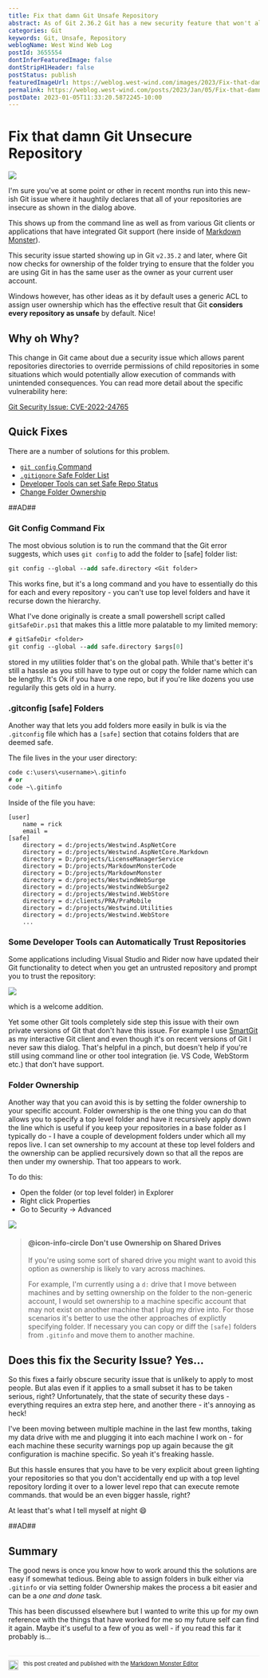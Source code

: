 ```yaml
---
title: Fix that damn Git Unsafe Repository
abstract: As of Git 2.36.2 Git has a new security feature that won't allow running Git commands until the folder the repository lives in is 'trusted'. This can be annoying, but it's relatively easy to fix. In this post I look at what causes the issue and show a number of ways that you can use to trust the repository to get on with life...
categories: Git
keywords: Git, Unsafe, Repository
weblogName: West Wind Web Log
postId: 3655554
dontInferFeaturedImage: false
dontStripH1Header: false
postStatus: publish
featuredImageUrl: https://weblog.west-wind.com/images/2023/Fix-that-damn-Git-Unsecure-Repository/GitSafeRepositoryError.png
permalink: https://weblog.west-wind.com/posts/2023/Jan/05/Fix-that-damn-Git-Unsafe-Repository
postDate: 2023-01-05T11:33:20.5872245-10:00
---
```

# Fix that damn Git Unsecure Repository

![](GitSafeRepoErrorBanner.png)

I'm sure you've at some point or other in recent months run into this new-ish Git issue where it haughtily declares that all of your repositories are insecure as shown in the dialog above.

This shows up from the command line as well as from various Git clients or applications that have integrated Git support (here inside of [Markdown Monster](https://markdownmonster.west-wind.com)).

This security issue started showing up in Git `v2.35.2` and later, where Git now checks for ownership of the folder trying to ensure that the folder you are using Git in has the same user as the owner as your current user account.

Windows however, has other ideas as it by default uses a generic ACL to assign user ownership which has the effective result that Git **considers every repository as unsafe** by default. Nice!


## Why oh Why?
This change in Git came about due a security issue which allows parent repositories directories to override permissions of child repositories in some situations which would potentially allow execution of commands with unintended consequences. You can read more detail about the specific vulnerability here:

[Git Security Issue: CVE-2022-24765](https://github.blog/2022-04-12-git-security-vulnerability-announced/#cve-2022-24765)

## Quick Fixes
There are a number of solutions for this problem.

* [`git config` Command](#git-config-command-fix)
* [`.gitignore` Safe Folder List](#gitconfig-safe-folders)
* [Developer Tools can set Safe Repo Status](#some-developer-tools-can-automatically-trust-repositories)
* [Change Folder Ownership](#folder-ownership)

##AD##

### Git Config Command Fix
The most obvious solution is to run the command that the Git error suggests, which uses `git config` to add the folder to [safe] folder list:

```ps
git config --global --add safe.directory <Git folder>
```

This works fine, but it's a long command and you have to essentially do this for each and every repository - you can't use top level folders and have it recurse down the hierarchy.


What I've done originally is create a small powershell script called `gitSafeDir.ps1` that makes this a little more palatable to my limited memory:

```ps
# gitSafeDir <folder>
git config --global --add safe.directory $args[0]
```

stored in my utilities folder that's on the global path. While that's better it's still a hassle as you still have to type out or copy the folder name which can be lengthy. It's Ok if you have a one repo, but if you're like dozens you use regularily this gets old in a hurry.

### .gitconfig [safe] Folders
Another way that lets you add folders more easily in bulk is via the `.gitconfig` file which has a `[safe]` section that cotains folders that are deemed safe.

The file lives in the your user directory:

```ps
code c:\users\<username>\.gitinfo
# or
code ~\.gitinfo
```

Inside of the file you have:

```text
[user]
	name = rick
	email = 
[safe]
	directory = d:/projects/Westwind.AspNetCore
	directory = d:/projects/Westwind.AspNetCore.Markdown
	directory = D:/projects/LicenseManagerService
	directory = D:/projects/MarkdownMonsterCode
	directory = D:/projects/MarkdownMonster
	directory = d:/projects/WestwindWebSurge
	directory = d:/projects/WestwindWebSurge2
	directory = d:/projects/Westwind.WebStore
	directory = d:/clients/PRA/PraMobile
	directory = d:/projects/Westwind.Utilities
	directory = d:/projects/Westwind.WebStore
	...
```

### Some Developer Tools can Automatically Trust Repositories
Some applications including Visual Studio and Rider now have updated their Git functionality to detect when you get an untrusted repository and prompt you to trust the repository:

![](VisualStudioTrust.png)

which is a welcome addition.

Yet some other Git tools completely side step this issue with their own private versions of Git that don't have this issue. For example I use [SmartGit](https://www.syntevo.com/smartgit/) as my interactive Git client and even though it's on recent versions of Git I never saw this dialog. That's helpful in a pinch, but doesn't help if you're still using command line or other tool integration (ie. VS Code, WebStorm etc.) that don't have support.



### Folder Ownership
Another way that you can avoid this is by setting the folder ownership to your specific account. Folder ownership is the one thing you can do that allows you to specify a top level folder and have it recursively apply down the line which is useful if you keep your repositories in a base folder as I typically do - I have a couple of development folders under which all my repos live. I can set ownership to my account at these top level folders and the ownership can be applied recursively down so that all the repos are then under my ownership. That too appears to work.

To do this:

* Open the folder (or top level folder) in Explorer
* Right click Properties
* Go to Security -> Advanced


![](ChangeOwnership.png)

> #### @icon-info-circle Don't use Ownership on Shared Drives
> If you're using some sort of shared drive you might want to avoid this option as ownership is likely to vary across machines. 
> 
> For example, I'm currently using a `d:` drive that I move between machines and by setting ownership on the folder to the non-generic account, I would set ownership to a machine specific account that may not exist on another machine that I plug my drive into. For those scenarios it's better to use the other approaches of explictly specifying folder. If necessary you can copy or diff the `[safe]` folders from `.gitinfo` and move them to another machine.

## Does this fix the Security Issue? Yes...
So this fixes a fairly obscure security issue that is unlikely to apply to most people. But alas even if it applies to a small subset it has to be taken serious, right? Unfortunately, that the state of security these days - everything requires an extra step here, and another there - it's annoying as heck! 

I've been moving between multiple machine in the last few months, taking my data drive with me and plugging it into each machine I work on - for each machine these security warnings pop up again because the git configuration is machine specific. So yeah it's freaking hassle.

But this hassle ensures that you have to be very explicit about green lighting your repositories so that you don't accidentally end up with a top level repository lording it over to a lower level repo that can execute remote commands. that would be an even bigger hassle, right?

At least that's what I tell myself at night :smile: 


##AD##

## Summary
The good news is once you know how to work around this the solutions are easy if somewhat tedious. Being able to assign folders in bulk either via `.gitinfo` or via setting folder Ownership makes the process a bit easier and can be a *one and done* task.

This has been discussed elsewhere but I wanted to write this up for my own reference with the things that have worked for me so my future self can find it again. Maybe it's useful to a few of you as well - if you read this far it probably is...

<div style="margin-top: 30px;font-size: 0.8em;
            border-top: 1px solid #eee;padding-top: 8px;">
    <img src="https://markdownmonster.west-wind.com/favicon.png"
         style="height: 20px;float: left; margin-right: 10px;"/>
    this post created and published with the 
    <a href="https://markdownmonster.west-wind.com" 
       target="top">Markdown Monster Editor</a> 
</div>